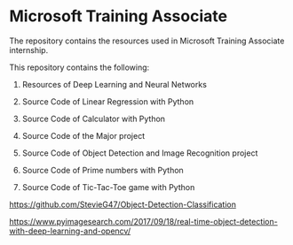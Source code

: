 # Microsoft Training Associate

The repository contains the resources used in Microsoft Training Associate internship.

This repository contains the following:

1. Resources of Deep Learning and Neural Networks

2. Source Code of Linear Regression with Python

3. Source Code of Calculator with Python

4. Source Code of the Major project

5. Source Code of Object Detection and Image Recognition project

6. Source Code of Prime numbers with Python

7. Source Code of Tic-Tac-Toe game with Python

https://github.com/StevieG47/Object-Detection-Classification

https://www.pyimagesearch.com/2017/09/18/real-time-object-detection-with-deep-learning-and-opencv/